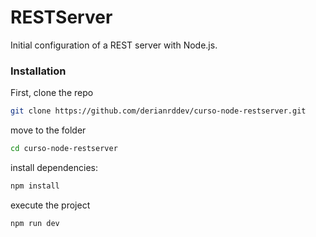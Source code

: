 # RESTServer

Initial configuration of a REST server with Node.js.

### Installation

First, clone the repo

```sh
git clone https://github.com/derianrddev/curso-node-restserver.git
```

move to the folder

```sh
cd curso-node-restserver
```

install dependencies:

```sh
npm install
```

execute the project

```sh
npm run dev
```